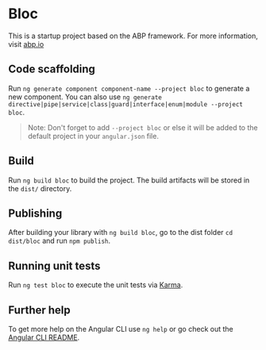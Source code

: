 # Bloc

This is a startup project based on the ABP framework. For more information, visit <a href="https://abp.io/" target="_blank">abp.io</a>

## Code scaffolding

Run `ng generate component component-name --project bloc` to generate a new component. You can also use `ng generate directive|pipe|service|class|guard|interface|enum|module --project bloc`.
> Note: Don't forget to add `--project bloc` or else it will be added to the default project in your `angular.json` file. 

## Build

Run `ng build bloc` to build the project. The build artifacts will be stored in the `dist/` directory.

## Publishing

After building your library with `ng build bloc`, go to the dist folder `cd dist/bloc` and run `npm publish`.

## Running unit tests

Run `ng test bloc` to execute the unit tests via [Karma](https://karma-runner.github.io).

## Further help

To get more help on the Angular CLI use `ng help` or go check out the [Angular CLI README](https://github.com/angular/angular-cli/blob/master/README.md).
